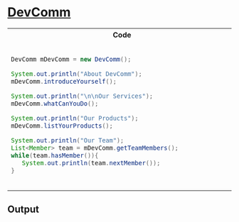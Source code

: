 # [DevComm](https://devcomm.me/project)


<table>
<tr>
<th width="50%"> Code </th>
<th width="50%"> Output </th>
</tr>
<tr>
<td width="50%">

```java
DevComm mDevComm = new DevComm();                            

System.out.println("About DevComm");
mDevComm.introduceYourself();

System.out.println("\n\nOur Services");
mDevComm.whatCanYouDo();

System.out.println("Our Products");
mDevComm.listYourProducts();

System.out.println("Our Team");
List<Member> team = mDevComm.getTeamMembers();
while(team.hasMember()){
   System.out.println(team.nextMember());
}
```

</td>
<td width="50%">

```bash

About Devcomm
DevComm is ...                                    


Our Services
DevComm provides ...


Our Products
1. ...
2. ...
3. ...


Our Team
1. Sachin Kumar
2. Subhash Panndey
```

</td>
</tr>
</table>




## Output

